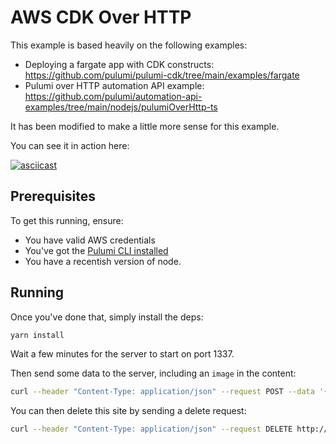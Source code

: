 # AWS CDK Over HTTP

This example is based heavily on the following examples:

- Deploying a fargate app with CDK constructs: https://github.com/pulumi/pulumi-cdk/tree/main/examples/fargate
- Pulumi over HTTP automation API example: https://github.com/pulumi/automation-api-examples/tree/main/nodejs/pulumiOverHttp-ts

It has been modified to make a little more sense for this example.

You can see it in action here:

[![asciicast](https://asciinema.org/a/TagTpyjefwwjESuV5lerwIf87.svg)](https://asciinema.org/a/TagTpyjefwwjESuV5lerwIf87)

## Prerequisites

To get this running, ensure:

- You have valid AWS credentials
- You've got the [Pulumi CLI installed](https://www.pulumi.com/docs/get-started/install/)
- You have a recentish version of node.

## Running

Once you've done that, simply install the deps:

```bash
yarn install
```

Wait a few minutes for the server to start on port 1337.

Then send some data to the server, including an `image` in the content:

```bash
curl --header "Content-Type: application/json" --request POST --data '{"id":"helloworld","image":"nginx"}' http://localhost:1337/sites
```

You can then delete this site by sending a delete request:

```bash
curl --header "Content-Type: application/json" --request DELETE http://localhost:1337/sites/helloworld
```